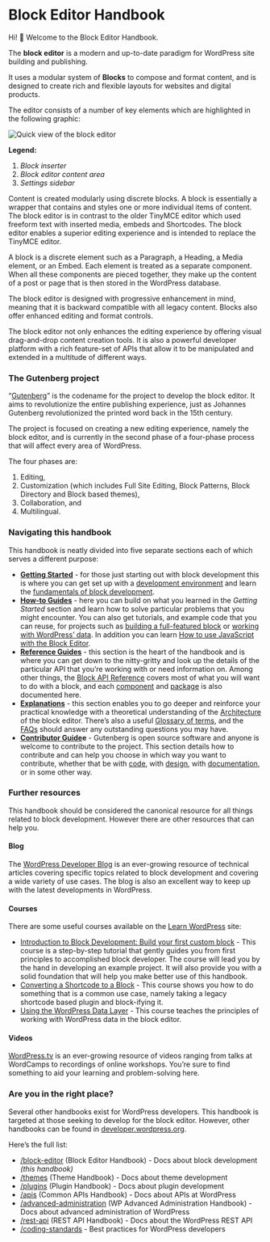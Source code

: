# Block Editor Handbook

Hi! 👋 Welcome to the Block Editor Handbook.

The **block editor** is a modern and up-to-date paradigm for WordPress site building and publishing.

It uses a modular system of **Blocks** to compose and format content, and is designed to create rich and flexible layouts for websites and digital products.

The editor consists of a number of key elements which are highlighted in the following graphic:

![Quick view of the block editor](https://raw.githubusercontent.com/WordPress/gutenberg/trunk/docs/assets/quick-view-of-the-block-editor.png)

**Legend:**

1. _Block inserter_
2. _Block editor content area_
3. _Settings sidebar_

Content is created modularly using discrete blocks. A block is essentially a wrapper that contains and styles one or more individual items of content. The block editor is in contrast to the older TinyMCE editor which used freeform text with inserted media, embeds and Shortcodes. The block editor enables a superior editing experience and is intended to replace the TinyMCE editor.

A block is a discrete element such as a Paragraph, a Heading, a Media element, or an Embed. Each element is treated as a separate component. When all these components are pieced together, they make up the content of a post or page that is then stored in the WordPress database.

The block editor is designed with progressive enhancement in mind, meaning that it is backward compatible with all legacy content. Blocks also offer enhanced editing and format controls.

The block editor not only enhances the editing experience by offering visual drag-and-drop content creation tools. It is also a powerful developer platform with a rich feature-set of APIs that allow it to be manipulated and extended in a multitude of different ways.

### The Gutenberg project

“[Gutenberg](https://github.com/WordPress/gutenberg/)” is the codename for the project to develop the block editor. It aims to revolutionize the entire publishing experience, just as Johannes Gutenberg revolutionized the printed word back in the 15th century. 

The project is focused on creating a new editing experience, namely the block editor, and is currently in the second phase of a four-phase process that will affect every area of WordPress. 

The four phases are:

1. Editing, 
2. Customization (which includes Full Site Editing, Block Patterns, Block Directory and Block based themes), 
3. Collaboration, and 
4. Multilingual.

### Navigating this handbook
This handbook is neatly divided into five separate sections each of which serves a different purpose:

- **[Getting Started](https://developer.wordpress.org/block-editor/getting-started/)** - for those just starting out with block development this is where you can get set up with a [development environment](https://developer.wordpress.org/block-editor/getting-started/devenv/) and learn the [fundamentals of block development](https://developer.wordpress.org/block-editor/getting-started/create-block/).
- **[How-to Guides](https://developer.wordpress.org/block-editor/how-to-guides/)** - here you can build on what you learned in the _Getting Started_ section and learn how to solve particular problems that you might encounter. You can also get tutorials, and example code that you can reuse, for projects such as [building a full-featured block](https://developer.wordpress.org/block-editor/how-to-guides/block-tutorial/) or [working with WordPress’ data](https://developer.wordpress.org/block-editor/how-to-guides/data-basics/). In addition you can learn [How to use JavaScript with the Block Editor](https://developer.wordpress.org/block-editor/how-to-guides/javascript/).
- **[Reference Guides](https://developer.wordpress.org/block-editor/reference-guides/)** - this section is the heart of the handbook and is where you can get down to the nitty-gritty and look up the details of the particular API that you’re working with or need information on. Among other things, the [Block API Reference](https://developer.wordpress.org/block-editor/reference-guides/block-api/) covers most of what you will want to do with a block, and each [component](https://developer.wordpress.org/block-editor/reference-guides/components/) and [package](https://developer.wordpress.org/block-editor/reference-guides/packages/) is also documented here.
- **[Explanations](https://developer.wordpress.org/block-editor/explanations/)** - this section enables you to go deeper and reinforce your practical knowledge with a theoretical understanding of the [Architecture](https://developer.wordpress.org/block-editor/explanations/architecture/) of the block editor. There’s also a useful [Glossary of terms](https://developer.wordpress.org/block-editor/explanations/glossary/), and the [FAQs](https://developer.wordpress.org/block-editor/explanations/faq/) should answer any outstanding questions you may have.
- **[Contributor Guide](https://developer.wordpress.org/block-editor/contributors/)e** - Gutenberg is open source software and anyone is welcome to contribute to the project. This section details how to contribute and can help you choose in which way you want to contribute, whether that be with [code](https://developer.wordpress.org/block-editor/contributors/code/), with [design](https://developer.wordpress.org/block-editor/contributors/design/), with [documentation](https://developer.wordpress.org/block-editor/contributors/documentation/), or in some other way.

### Further resources
This handbook should be considered the canonical resource for all things related to block development. However there are other resources that can help you.
#### Blog
The [WordPress Developer Blog](https://developer.wordpress.org/news/) is an ever-growing resource of technical articles covering specific topics related to block development and covering a wide variety of use cases. The blog is also an excellent way to keep up with the latest developments in WordPress.
#### Courses
There are some useful courses available on the [Learn WordPress](https://learn.wordpress.org/) site:

- [Introduction to Block Development: Build your first custom block](https://learn.wordpress.org/course/introduction-to-block-development-build-your-first-custom-block/) - This course is a step-by-step tutorial that gently guides you from first principles to accomplished block developer. The course will lead you by the hand in developing an example project. It will also provide you with a solid foundation that will help you make better use of this handbook.
- [Converting a Shortcode to a Block](https://learn.wordpress.org/course/converting-a-shortcode-to-a-block/) - This course shows you how to do something that is a common use case, namely taking a legacy shortcode based plugin and block-ifying it.
- [Using the WordPress Data Layer](https://learn.wordpress.org/course/using-the-wordpress-data-layer/) -  This course teaches the principles of working with WordPress data in the block editor.
#### Videos
[WordPress.tv](https://wordpress.tv/) is an ever-growing resource of videos ranging from talks at WordCamps to recordings of online workshops. You’re sure to find something to aid your learning and problem-solving here.
### Are you in the right place?
Several other handbooks exist for WordPress developers. This handbook is targeted at those seeking to develop for the block editor. However, other handbooks can be found in [developer.wordpress.org](http://developer.wordpress.org).

Here’s the full list:

- [/block-editor](https://developer.wordpress.org/block-editor) (Block Editor Handbook) - Docs about block development _(this handbook)_
- [/themes](https://developer.wordpress.org/themes) (Theme Handbook) - Docs about theme development
- [/plugins](https://developer.wordpress.org/plugins) (Plugin Handbook) - Docs about plugin development
- [/apis](https://developer.wordpress.org/apis) (Common APIs Handbook)  - Docs about APIs at WordPress
- [/advanced-administration](https://developer.wordpress.org/advanced-administration) (WP Advanced Administration Handbook) - Docs about advanced administration of WordPress
- [/rest-api](https://developer.wordpress.org/rest-api/) (REST API Handbook) - Docs about the WordPress REST API
- [/coding-standards](https://developer.wordpress.org/coding-standards) - Best practices for WordPress developers

